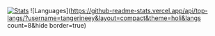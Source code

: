 [![Stats](https://github-readme-stats.vercel.app/api?username=tangerineey&show_icons=true&theme=holi&hideborder=true)](https://github.com/anuraghazra/github-readme-stats)
![Languages](https://github-readme-stats.vercel.app/api/top-langs/?username=tangerineey&layout=compact&theme=holi&langs count=8&hide border=true)
